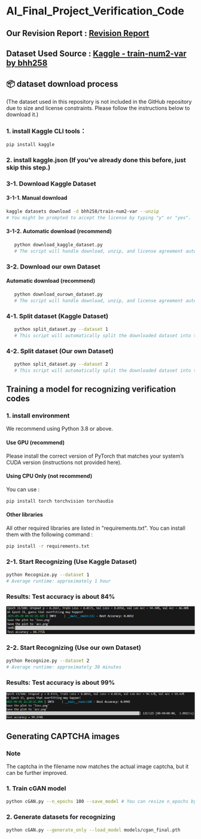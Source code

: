 # AI_Final_Project_Verification_Code

## Our Revision Report : [Revision Report](https://docs.google.com/presentation/d/1KrS4LxxDu5PNEDDL7Kq2CilWm1ZMtfKtREevRrvxRUw/edit#slide=id.p)
## Dataset Used Source : [Kaggle - train-num2-var by bhh258](https://www.kaggle.com/datasets/bhh258/train-num2-var)
## 📦 dataset download process
(The dataset used in this repository is not included in the GitHub repository due to size and license constraints. Please follow the instructions below to download it.)

### 1. install Kaggle CLI tools：
   ```bash
   pip install kaggle
   ```
### 2. install kaggle.json (If you've already done this before, just skip this step.)
### 3-1. Download Kaggle Dataset
#### 3-1-1. Manual download
   ```bash
   kaggle datasets download -d bhh258/train-num2-var --unzip
   # You might be prompted to accept the license by typing "y" or "yes".
   ```
#### 3-1-2. Automatic download (recommend)
   ```bash
      python download_kaggle_dataset.py
      # The script will handle download, unzip, and license agreement automatically.
   ```
### 3-2.  Download our own Dataset
#### Automatic download (recommend)
   ```bash
      python download_ourown_dataset.py
      # The script will handle download, unzip, and license agreement automatically.
   ```
### 4-1. Split dataset (Kaggle Dataset)
   ```bash
      python split_dataset.py --dataset 1
      # This script will automatically split the downloaded dataset into training, validation, and test sets (by length and with a fixed seed for reproducibility).
   ```
### 4-2. Split dataset (Our own Dataset)
   ```bash
      python split_dataset.py --dataset 2
      # This script will automatically split the downloaded dataset into training, validation, and test sets (by length and with a fixed seed for reproducibility).
   ```
##  Training a model for recognizing verification codes
### 1. install environment
We recommend using Python 3.8 or above.
#### Use GPU (recommend)
Please install the correct version of PyTorch that matches your system’s CUDA version (instructions not provided here).
#### Using CPU Only (not recommend)
You can use :
```bash
pip install torch torchvision torchaudio
```
#### Other libraries
All other required libraries are listed in "requirements.txt".
You can install them with the following command :
```bash
pip install -r requirements.txt
```
### 2-1. Start Recognizing (Use Kaggle Dataset)
```bash
python Recognize.py --dataset 1
# Average runtime: approximately 1 hour
```
### Results: Test accuracy is about 84%
![Test result](Recognition_result.png)

### 2-2. Start Recognizing (Use our own Dataset)
```bash
python Recognize.py --dataset 2
# Average runtime: approximately 30 minutes
```
### Results: Test accuracy is about 99%
![Test result](Recognition_result2.png)

##  Generating CAPTCHA images 
### Note
The captcha in the filename now matches the actual image captcha, but it can be further improved.
### 1. Train cGAN model
```bash
python cGAN.py --n_epochs 100 --save_model # You can resize n_epochs by changing '100' to other numbers.
```
### 2. Generate datasets for recognizing
```bash
python cGAN.py --generate_only --load_model models/cgan_final.pth
```


